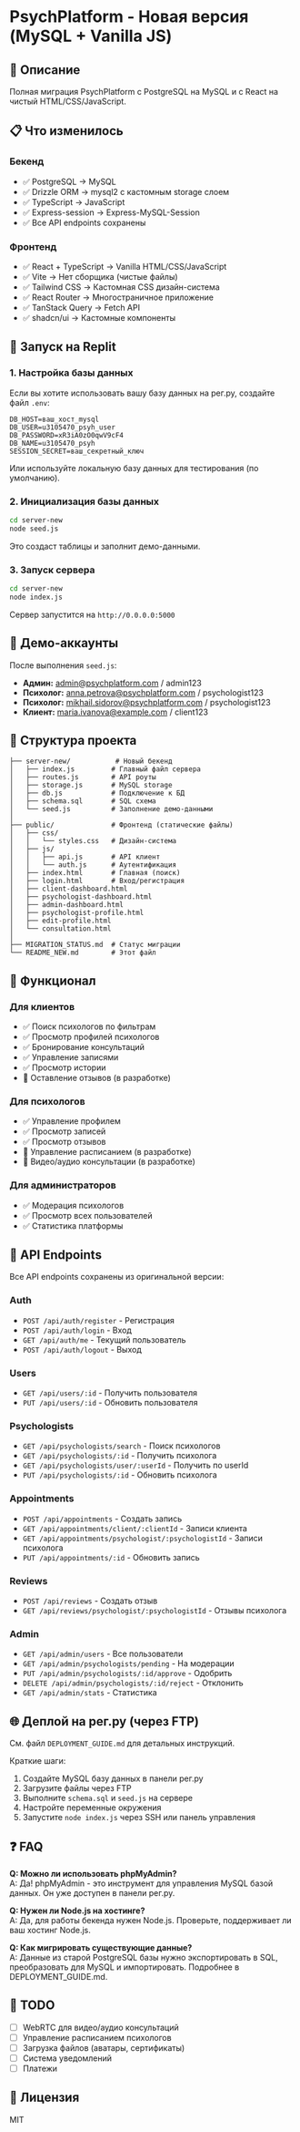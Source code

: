 # PsychPlatform - Новая версия (MySQL + Vanilla JS)

## 🎯 Описание

Полная миграция PsychPlatform с PostgreSQL на MySQL и с React на чистый HTML/CSS/JavaScript.

## 📋 Что изменилось

### Бекенд
- ✅ PostgreSQL → MySQL
- ✅ Drizzle ORM → mysql2 с кастомным storage слоем
- ✅ TypeScript → JavaScript
- ✅ Express-session → Express-MySQL-Session
- ✅ Все API endpoints сохранены

### Фронтенд
- ✅ React + TypeScript → Vanilla HTML/CSS/JavaScript
- ✅ Vite → Нет сборщика (чистые файлы)
- ✅ Tailwind CSS → Кастомная CSS дизайн-система
- ✅ React Router → Многостраничное приложение
- ✅ TanStack Query → Fetch API
- ✅ shadcn/ui → Кастомные компоненты

## 🚀 Запуск на Replit

### 1. Настройка базы данных

Если вы хотите использовать вашу базу данных на рег.ру, создайте файл `.env`:

```env
DB_HOST=ваш_хост_mysql
DB_USER=u3105470_psyh_user
DB_PASSWORD=xR3iA0zO0qwV9cF4
DB_NAME=u3105470_psyh
SESSION_SECRET=ваш_секретный_ключ
```

Или используйте локальную базу данных для тестирования (по умолчанию).

### 2. Инициализация базы данных

```bash
cd server-new
node seed.js
```

Это создаст таблицы и заполнит демо-данными.

### 3. Запуск сервера

```bash
cd server-new
node index.js
```

Сервер запустится на `http://0.0.0.0:5000`

## 👥 Демо-аккаунты

После выполнения `seed.js`:

- **Админ:** admin@psychplatform.com / admin123
- **Психолог:** anna.petrova@psychplatform.com / psychologist123
- **Психолог:** mikhail.sidorov@psychplatform.com / psychologist123
- **Клиент:** maria.ivanova@example.com / client123

## 📁 Структура проекта

```
├── server-new/           # Новый бекенд
│   ├── index.js         # Главный файл сервера
│   ├── routes.js        # API роуты
│   ├── storage.js       # MySQL storage
│   ├── db.js            # Подключение к БД
│   ├── schema.sql       # SQL схема
│   └── seed.js          # Заполнение демо-данными
│
├── public/              # Фронтенд (статические файлы)
│   ├── css/
│   │   └── styles.css   # Дизайн-система
│   ├── js/
│   │   ├── api.js       # API клиент
│   │   └── auth.js      # Аутентификация
│   ├── index.html       # Главная (поиск)
│   ├── login.html       # Вход/регистрация
│   ├── client-dashboard.html
│   ├── psychologist-dashboard.html
│   ├── admin-dashboard.html
│   ├── psychologist-profile.html
│   ├── edit-profile.html
│   └── consultation.html
│
├── MIGRATION_STATUS.md  # Статус миграции
└── README_NEW.md        # Этот файл
```

## 🎨 Функционал

### Для клиентов
- ✅ Поиск психологов по фильтрам
- ✅ Просмотр профилей психологов
- ✅ Бронирование консультаций
- ✅ Управление записями
- ✅ Просмотр истории
- 🔄 Оставление отзывов (в разработке)

### Для психологов
- ✅ Управление профилем
- ✅ Просмотр записей
- ✅ Просмотр отзывов
- 🔄 Управление расписанием (в разработке)
- 🔄 Видео/аудио консультации (в разработке)

### Для администраторов
- ✅ Модерация психологов
- ✅ Просмотр всех пользователей
- ✅ Статистика платформы

## 🔧 API Endpoints

Все API endpoints сохранены из оригинальной версии:

### Auth
- `POST /api/auth/register` - Регистрация
- `POST /api/auth/login` - Вход
- `GET /api/auth/me` - Текущий пользователь
- `POST /api/auth/logout` - Выход

### Users
- `GET /api/users/:id` - Получить пользователя
- `PUT /api/users/:id` - Обновить пользователя

### Psychologists
- `GET /api/psychologists/search` - Поиск психологов
- `GET /api/psychologists/:id` - Получить психолога
- `GET /api/psychologists/user/:userId` - Получить по userId
- `PUT /api/psychologists/:id` - Обновить психолога

### Appointments
- `POST /api/appointments` - Создать запись
- `GET /api/appointments/client/:clientId` - Записи клиента
- `GET /api/appointments/psychologist/:psychologistId` - Записи психолога
- `PUT /api/appointments/:id` - Обновить запись

### Reviews
- `POST /api/reviews` - Создать отзыв
- `GET /api/reviews/psychologist/:psychologistId` - Отзывы психолога

### Admin
- `GET /api/admin/users` - Все пользователи
- `GET /api/admin/psychologists/pending` - На модерации
- `PUT /api/admin/psychologists/:id/approve` - Одобрить
- `DELETE /api/admin/psychologists/:id/reject` - Отклонить
- `GET /api/admin/stats` - Статистика

## 🌐 Деплой на рег.ру (через FTP)

См. файл `DEPLOYMENT_GUIDE.md` для детальных инструкций.

Краткие шаги:
1. Создайте MySQL базу данных в панели рег.ру
2. Загрузите файлы через FTP
3. Выполните `schema.sql` и `seed.js` на сервере
4. Настройте переменные окружения
5. Запустите `node index.js` через SSH или панель управления

## ❓ FAQ

**Q: Можно ли использовать phpMyAdmin?**  
A: Да! phpMyAdmin - это инструмент для управления MySQL базой данных. Он уже доступен в панели рег.ру.

**Q: Нужен ли Node.js на хостинге?**  
A: Да, для работы бекенда нужен Node.js. Проверьте, поддерживает ли ваш хостинг Node.js.

**Q: Как мигрировать существующие данные?**  
A: Данные из старой PostgreSQL базы нужно экспортировать в SQL, преобразовать для MySQL и импортировать. Подробнее в DEPLOYMENT_GUIDE.md.

## 📝 TODO

- [ ] WebRTC для видео/аудио консультаций
- [ ] Управление расписанием психологов
- [ ] Загрузка файлов (аватары, сертификаты)
- [ ] Система уведомлений
- [ ] Платежи

## 📄 Лицензия

MIT
